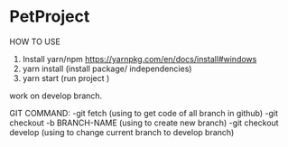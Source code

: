 # PetProject

HOW TO USE
1. Install yarn/npm
https://yarnpkg.com/en/docs/install#windows
2. yarn install
(install package/ independencies)
3. yarn start
(run project )

work on develop branch.

GIT COMMAND:
-git fetch
(using to get code of all branch in github)
-git checkout -b BRANCH-NAME
(using to create new branch)
-git checkout develop
(using to change current branch to develop branch)


